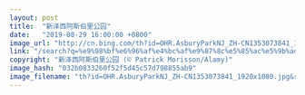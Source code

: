 ```yaml
---
layout: post
title:  "新泽西阿斯伯里公园"
date:   "2019-08-29 16:00:00 +0800"
image_url: "http://cn.bing.com/th?id=OHR.AsburyParkNJ_ZH-CN1353073841_1920x1080.jpg&rf=LaDigue_1920x1080.jpg&pid=hp"
link: "/search?q=%e9%98%bf%e6%96%af%e4%bc%af%e9%87%8c%e5%85%ac%e5%9b%ad&form=hpcapt&mkt=zh-cn"
copyright: "新泽西阿斯伯里公园 (© Patrick Morisson/Alamy)"
image_hash: "032b0833260f52f5d45c57d798855ab9"
image_filename: "th?id=OHR.AsburyParkNJ_ZH-CN1353073841_1920x1080.jpg&rf=LaDigue_1920x1080.jpg&pid=hp"
---
```

